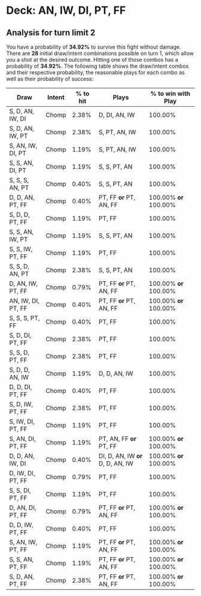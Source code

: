 # Deck: AN, IW, DI, PT, FF
## Analysis for turn limit 2
You have a probability of **34.92%** to survive this fight without damage. There are **28** initial draw/intent combinations possible on turn 1, which allow you a shot at the desired outcome. Hitting one of those combos has a probability of **34.92%**.
The following table shows the draw/intent combos and their respective probability, the reasonable plays for each combo as well as their probability of success:

|Draw|Intent|% to hit|Plays|% to win with Play|
|----|------|--------|-----|------------------|
|S, D, AN, IW, DI|Chomp|2.38%|D, DI, AN, IW|100.00%|
|S, D, AN, IW, PT|Chomp|2.38%|S, PT, AN, IW|100.00%|
|S, AN, IW, DI, PT|Chomp|1.19%|S, PT, AN, IW|100.00%|
|S, S, AN, DI, PT|Chomp|1.19%|S, S, PT, AN|100.00%|
|S, S, S, AN, PT|Chomp|0.40%|S, S, PT, AN|100.00%|
|D, D, AN, PT, FF|Chomp|0.40%|PT, FF **or** PT, AN, FF|100.00% **or** 100.00%|
|S, D, D, PT, FF|Chomp|1.19%|PT, FF|100.00%|
|S, S, AN, IW, PT|Chomp|1.19%|S, S, PT, AN|100.00%|
|S, S, IW, PT, FF|Chomp|1.19%|PT, FF|100.00%|
|S, S, D, AN, PT|Chomp|2.38%|S, S, PT, AN|100.00%|
|D, AN, IW, PT, FF|Chomp|0.79%|PT, FF **or** PT, AN, FF|100.00% **or** 100.00%|
|AN, IW, DI, PT, FF|Chomp|0.40%|PT, FF **or** PT, AN, FF|100.00% **or** 100.00%|
|S, S, S, PT, FF|Chomp|0.40%|PT, FF|100.00%|
|S, D, DI, PT, FF|Chomp|2.38%|PT, FF|100.00%|
|S, S, D, PT, FF|Chomp|2.38%|PT, FF|100.00%|
|S, D, D, AN, IW|Chomp|1.19%|D, D, AN, IW|100.00%|
|D, D, DI, PT, FF|Chomp|0.40%|PT, FF|100.00%|
|S, D, IW, PT, FF|Chomp|2.38%|PT, FF|100.00%|
|S, IW, DI, PT, FF|Chomp|1.19%|PT, FF|100.00%|
|S, AN, DI, PT, FF|Chomp|1.19%|PT, AN, FF **or** PT, FF|100.00% **or** 100.00%|
|D, D, AN, IW, DI|Chomp|0.40%|DI, D, AN, IW **or** D, D, AN, IW|100.00% **or** 100.00%|
|D, IW, DI, PT, FF|Chomp|0.79%|PT, FF|100.00%|
|S, S, DI, PT, FF|Chomp|1.19%|PT, FF|100.00%|
|D, AN, DI, PT, FF|Chomp|0.79%|PT, FF **or** PT, AN, FF|100.00% **or** 100.00%|
|D, D, IW, PT, FF|Chomp|0.40%|PT, FF|100.00%|
|S, AN, IW, PT, FF|Chomp|1.19%|PT, FF **or** PT, AN, FF|100.00% **or** 100.00%|
|S, S, AN, PT, FF|Chomp|1.19%|PT, FF **or** PT, AN, FF|100.00% **or** 100.00%|
|S, D, AN, PT, FF|Chomp|2.38%|PT, FF **or** PT, AN, FF|100.00% **or** 100.00%|
